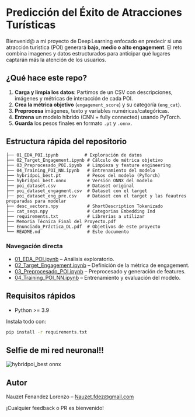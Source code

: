 # Predicción del Éxito de Atracciones Turísticas

Bienvenid@ a mi proyecto de Deep Learning enfocado en predecir si una atracción turística (POI) generará **bajo, medio o alto engagement**. El reto combina imagenes y datos estructurados para anticipar qué lugares captarán más la atención de los usuarios.

## ¿Qué hace este repo?

1. **Carga y limpia los datos**: Partimos de un CSV con descripciones, imágenes y métricas de interacción de cada POI.
2. **Crea la métrica objetivo** (`engagement_score`) y su categoría (`eng_cat`).
3. **Preprocesa** imágenes, texto y variables numéricas/categóricas.
4. **Entrena** un modelo híbrido (CNN + fully connected) usando PyTorch.
5. **Guarda** los pesos finales en formato `.pt` y `.onnx`.

## Estructura rápida del repositorio 

```
├── 01_EDA_POI.ipynb          # Exploración de datos
├── 02_Target_Engagement.ipynb # Cálculo de métrica objetivo
├── 03_Preprocesado_POI.ipynb  # Limpieza y feature engineering
├── 04_Training_POI_NN.ipynb   # Entrenamiento del modelo
├── hybridpoi_best.pt          # Pesos del modelo (PyTorch)
├── hybridpoi_best.onnx        # Versión ONNX del modelo
├── poi_dataset.csv            # Dataset original
├── poi_dataset_engagment.csv  # Dataset con el target
├── poi_dataset_eng_pre.csv    # Dataset con el target y las feautres preparadas para modelar
├── desc_vectors.npy           # ShortDescription Tokenizado
├── cat_seqs.npy               # Categorias Embedding Ind 
├── requirements.txt           # Librerias a utilizar
├── Memoria Técnica Final del Proyecto.pdf
├── Enunciado_Práctica_DL.pdf  # Objetivos de este proyecto  
└── README.md                  # Este documento

```
### Navegación directa

- [01\_EDA\_POI.ipynb](/NoteBook/01_EDA_POI.ipynb) – Análisis exploratorio.
- [02\_Target\_Engagement.ipynb](/NoteBook/02_Target_Engagement.ipynb) – Definición de la métrica de engagement.
- [03\_Preprocesado\_POI.ipynb](/NoteBook/03_Preprocesado_POI.ipynb) – Preprocesado y generación de features.
- [04\_Training\_POI\_NN.ipynb](/NoteBook/04_Training_POI_NN.ipynb) – Entrenamiento y evaluación del modelo.


## Requisitos rápidos

- Python >= 3.9

Instala todo con:

```bash
pip install -r requirements.txt
```

## Selfie de mi red neuronal!! 

![hybridpoi_best onnx](https://github.com/user-attachments/assets/681346cf-c721-48d2-b840-224e2a8e35c2)


## Autor

Nauzet Fenandez Lorenzo – [Nauzet.fdez@gmail.com](mailto\:Nauzet.fdez@gmail.com)

¡Cualquier feedback o PR es bienvenido!

